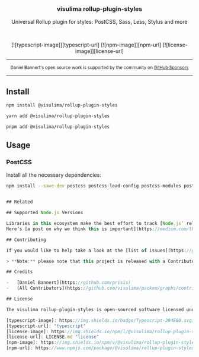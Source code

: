<div align="center">
  <h3>visulima rollup-plugin-styles</h3>
  <p>
  Universal Rollup plugin for styles: PostCSS, Sass, Less, Stylus and more
  </p>
</div>

<br />

<div align="center">

[![typescript-image]][typescript-url] [![npm-image]][npm-url] [![license-image]][license-url]

</div>

---

<div align="center">
    <p>
        <sup>
            Daniel Bannert's open source work is supported by the community on <a href="https://github.com/sponsors/prisis">GitHub Sponsors</a>
        </sup>
    </p>
</div>

---

## Install

```sh
npm install @visulima/rollup-plugin-styles
```

```sh
yarn add @visulima/rollup-plugin-styles
```

```sh
pnpm add @visulima/rollup-plugin-styles
```

## Usage

### PostCSS

Install all the necessary dependencies:

```sh
npm install --save-dev postcss postcss-load-config postcss-modules postcss-modules-extract-imports postcss-modules-local-by-default postcss-modules-scope postcss-modules-values postcss-value-parser icss-utils
```

```js

## Related

## Supported Node.js Versions

Libraries in this ecosystem make the best effort to track [Node.js’ release schedule](https://github.com/nodejs/release#release-schedule).
Here’s [a post on why we think this is important](https://medium.com/the-node-js-collection/maintainers-should-consider-following-node-js-release-schedule-ab08ed4de71a).

## Contributing

If you would like to help take a look at the [list of issues](https://github.com/visulima/packem/issues) and check our [Contributing](.github/CONTRIBUTING.md) guidelines.

> **Note:** please note that this project is released with a Contributor Code of Conduct. By participating in this project you agree to abide by its terms.

## Credits

-   [Daniel Bannert](https://github.com/prisis)
-   [All Contributors](https://github.com/visulima/packem/graphs/contributors)

## License

The visulima rollup-plugin-styles is open-sourced software licensed under the [MIT][license-url]

[typescript-image]: https://img.shields.io/badge/Typescript-294E80.svg?style=for-the-badge&logo=typescript
[typescript-url]: "typescript"
[license-image]: https://img.shields.io/npm/l/@visulima/rollup-plugin-styles?color=blueviolet&style=for-the-badge
[license-url]: LICENSE.md "license"
[npm-image]: https://img.shields.io/npm/v/@visulima/rollup-plugin-styles/latest.svg?style=for-the-badge&logo=npm
[npm-url]: https://www.npmjs.com/package/@visulima/rollup-plugin-styles/v/latest "npm"
```
